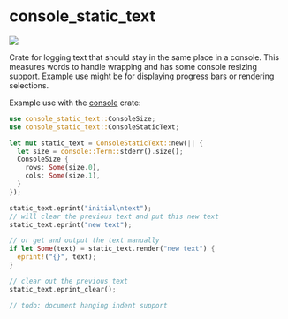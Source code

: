 # console_static_text

[![](https://img.shields.io/crates/v/console_static_text.svg)](https://crates.io/crates/console_static_text)

Crate for logging text that should stay in the same place in a console. This measures words to handle wrapping and has some console resizing support. Example use might be for displaying progress bars or rendering selections.

Example use with the [console](https://crates.io/crates/console) crate:

```rs
use console_static_text::ConsoleSize;
use console_static_text::ConsoleStaticText;

let mut static_text = ConsoleStaticText::new(|| {
  let size = console::Term::stderr().size();
  ConsoleSize {
    rows: Some(size.0),
    cols: Some(size.1),
  }
});

static_text.eprint("initial\ntext");
// will clear the previous text and put this new text
static_text.eprint("new text");

// or get and output the text manually
if let Some(text) = static_text.render("new text") {
  eprint!("{}", text);
}

// clear out the previous text
static_text.eprint_clear();

// todo: document hanging indent support
```
